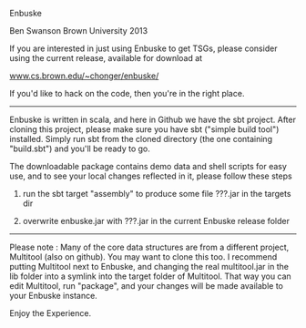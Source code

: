 Enbuske

Ben Swanson 
Brown University
2013

If you are interested in just using Enbuske to get TSGs, please
consider using the current release, available for download at

www.cs.brown.edu/~chonger/enbuske/

If you'd like to hack on the code, then you're in the right place.

--------------------------------------------------------------


Enbuske is written in scala, and here in Github we have the sbt
project.  After cloning this project, please make sure you have
sbt ("simple build tool") installed.  Simply run sbt from the cloned
directory (the one containing "build.sbt") and you'll be ready to go.

The downloadable package contains demo data and shell scripts for
easy use, and to see your local changes reflected in it, please follow
these steps

1) run the sbt target "assembly" to produce some file ???.jar in the
   targets dir

2) overwrite enbuske.jar with ???.jar in the current Enbuske release
   folder


--------------------------------------------------------------


Please note : Many of the core data structures are from a different
project, Multitool (also on github).  You may want to clone this too.
I recommend putting Multitool next to Enbuske, and changing the real
multitool.jar in the lib folder into a symlink into the target folder
of Multitool.  That way you can edit Multitool, run "package", and
your changes will be made available to your Enbuske instance.



Enjoy the Experience.
